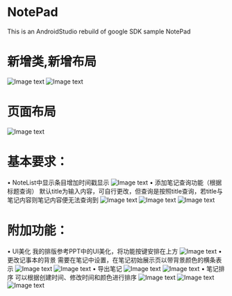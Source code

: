 # NotePad
This is an AndroidStudio rebuild of google SDK sample NotePad
# 新增类,新增布局
![Image text](https://raw.githubusercontent.com/cqm123456/NotePad/master/images/Newclass.jpg)
![Image text](https://raw.githubusercontent.com/cqm123456/NotePad/master/images/Newlayout.jpg)
# 页面布局
![Image text](https://raw.githubusercontent.com/cqm123456/NotePad/master/images/Pagelayout.jpg)
# 基本要求：
• NoteList中显示条目增加时间戳显示
![Image text](https://raw.githubusercontent.com/cqm123456/NotePad/master/images/Timestamp.jpg)
• 添加笔记查询功能（根据标题查询）
默认title为输入内容，可自行更改，但查询是按照title查询，若title与笔记内容则笔记内容便无法查询到
![Image text](https://raw.githubusercontent.com/cqm123456/NotePad/master/images/Notequery1.jpg)
![Image text](https://raw.githubusercontent.com/cqm123456/NotePad/master/images/Notequery2.jpg)
![Image text](https://raw.githubusercontent.com/cqm123456/NotePad/master/images/Notequery3.jpg)
# 附加功能：
• UI美化
我的排版参考PPT中的UI美化，将功能按键安排在上方
![Image text](https://raw.githubusercontent.com/cqm123456/NotePad/master/images/UIbeautification.jpg)
• 更改记事本的背景
需要在笔记中设置，在笔记初始展示页以带背景颜色的横条表示
![Image text](https://raw.githubusercontent.com/cqm123456/NotePad/master/images/backgroundreplacement1.jpg)
![Image text](https://raw.githubusercontent.com/cqm123456/NotePad/master/images/backgroundreplacement2.jpg)
• 导出笔记
![Image text](https://raw.githubusercontent.com/cqm123456/NotePad/master/images/Exportnotes1.jpg)
![Image text](https://raw.githubusercontent.com/cqm123456/NotePad/master/images/Exportnotes2.jpg)
• 笔记排序
可以根据创建时间、修改时间和颜色进行排序
![Image text](https://raw.githubusercontent.com/cqm123456/NotePad/master/images/Createtimesort.jpg)
![Image text](https://raw.githubusercontent.com/cqm123456/NotePad/master/images/ModifytimeSort.jpg)
![Image text](https://raw.githubusercontent.com/cqm123456/NotePad/master/images/Colorsorting.jpg)
